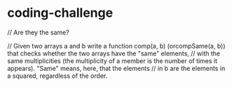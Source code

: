# coding-challenge
// Are they the same?

// Given two arrays a and b write a function comp(a, b) (orcompSame(a, b)) that checks whether the two arrays have the "same" elements, 
// with the same multiplicities (the multiplicity of a member is the number of times it appears). "Same" means, here, that the elements 
// in b are the elements in a squared, regardless of the order.
